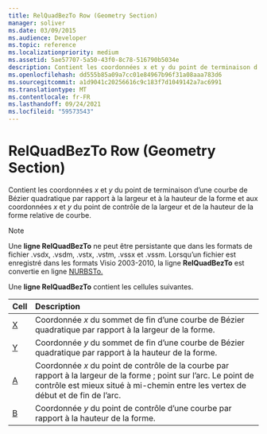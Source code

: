 ```yaml
---
title: RelQuadBezTo Row (Geometry Section)
manager: soliver
ms.date: 03/09/2015
ms.audience: Developer
ms.topic: reference
ms.localizationpriority: medium
ms.assetid: 5ae57707-5a50-43f0-8c78-516790b5034e
description: Contient les coordonnées x et y du point de terminaison d’une courbe de Bézier quadratique par rapport à la largeur et à la hauteur de la forme et aux coordonnées x et y du point de contrôle de la largeur et de la hauteur de la forme relative de courbe.
ms.openlocfilehash: dd555b85a09a7cc01e84967b96f31a08aaa783d6
ms.sourcegitcommit: a1d9041c20256616c9c183f7d1049142a7ac6991
ms.translationtype: MT
ms.contentlocale: fr-FR
ms.lasthandoff: 09/24/2021
ms.locfileid: "59573543"
---
```

# <a name="relquadbezto-row-geometry-section"></a>RelQuadBezTo Row (Geometry Section)

Contient les coordonnées  *x*  et  *y*  du point de terminaison d’une courbe de Bézier quadratique par rapport à la largeur et à la hauteur de la forme et aux coordonnées  *x*  et  *y*  du point de contrôle de la largeur et de la hauteur de la forme relative de courbe. 
  
> [!NOTE]
> Une **ligne RelQuadBezTo** ne peut être persistante que dans les formats de fichier .vsdx, .vsdm, .vstx, .vstm, .vssx et .vssm. Lorsqu’un fichier est enregistré dans les formats Visio 2003-2010, la ligne **RelQuadBezTo** est convertie en ligne [NURBSTo.](nurbsto-row-geometry-section.md) 
  
Une **ligne RelQuadBezTo** contient les cellules suivantes. 
  
|**Cell**|**Description**|
|:-----|:-----|
|[X](x-cell-geometry-section.md) <br/> |Coordonnée  *x*  du sommet de fin d’une courbe de Bézier quadratique par rapport à la largeur de la forme.  <br/> |
|[Y](y-cell-geometry-section.md) <br/> |Coordonnée  *y*  du sommet de fin d’une courbe de Bézier quadratique par rapport à la hauteur de la forme.  <br/> |
|[A](a-cell-geometry-section.md) <br/> |Coordonnée  *x*  du point de contrôle de la courbe par rapport à la largeur de la forme ; point sur l’arc. Le point de contrôle est mieux situé à mi-chemin entre les vertex de début et de fin de l’arc.  <br/> |
|[B](b-cell-geometry-section.md) <br/> |Coordonnée  *y*  du point de contrôle d’une courbe par rapport à la hauteur de la forme.  <br/> |
   

